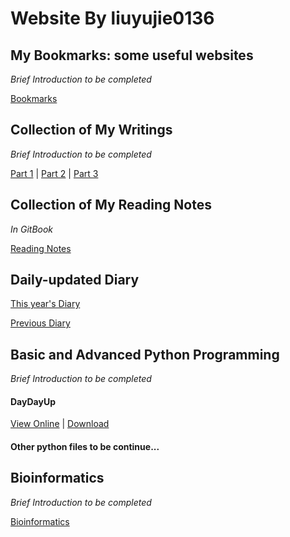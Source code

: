# Website By liuyujie0136
## My Bookmarks: some useful websites
*Brief Introduction to be completed*

[Bookmarks](../Bookmarks)

## Collection of My Writings
*Brief Introduction to be completed*

[Part 1](/writingfiles/Part1.md) | [Part 2](../writingfiles/Part2) | [Part 3](../writingfiles/Part3)

## Collection of My Reading Notes
*In GitBook*

[Reading Notes](https://liuyujie0136.gitbook.io/reading-notes/)

## Daily-updated Diary
[This year's Diary](../diaryfiles/this-year)

[Previous Diary](../diaryfiles/previous)

## Basic and Advanced Python Programming
*Brief Introduction to be completed*

#### DayDayUp

[View Online](../pythonfiles/DayDayUp) | [Download](../pythonfiles/DayDayUp.py)

#### Other python files to be continue...

## Bioinformatics
*Brief Introduction to be completed*

[Bioinformatics](../bioinfofiles/Bioinfo-test)
